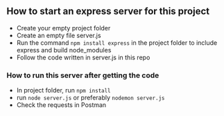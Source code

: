 ## How to start an express server for this project

* Create your empty project folder
* Create an empty file server.js
* Run the command `npm install express` in the project folder to include express and build node_modules
* Follow the code written in server.js in this repo

### How to run this server after getting the code

* In project folder, run `npm install`
* run `node server.js` or preferably `nodemon server.js`
* Check the requests in Postman
